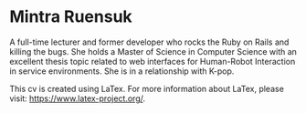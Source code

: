 Mintra Ruensuk
=============

A full-time lecturer and former developer who rocks the Ruby on Rails and killing the bugs. She holds a Master of Science in Computer Science with an excellent thesis topic related to web interfaces for Human-Robot Interaction in service environments. She is in a relationship with K-pop.


This cv is created using LaTex. For more information about LaTex, please visit: https://www.latex-project.org/.


